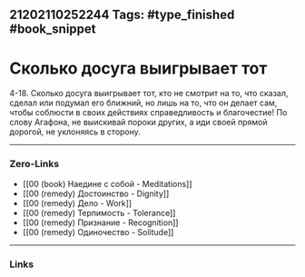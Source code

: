 21202110252244
Tags: #type_finished #book_snippet 
---
# Сколько досуга выигрывает тот

 4-18. Сколько досуга выигрывает тот, кто не смотрит на то, что сказал, сделал или подумал его ближний, но лишь на то, что он делает сам, чтобы соблюсти в своих действиях справедливость и благочестие! По слову Агафона, не выискивай пороки других, а иди своей прямой дорогой, не уклоняясь в сторону. 

---
### Zero-Links
 - [[00 (book) Наедине с собой - Meditations]]
 - [[00 (remedy) Достоинство - Dignity]]
 - [[00 (remedy) Дело - Work]]
 - [[00 (remedy) Терпимость - Tolerance]]
 - [[00 (remedy) Признание - Recognition]]
 - [[00 (remedy) Одиночество - Solitude]]
---
### Links
